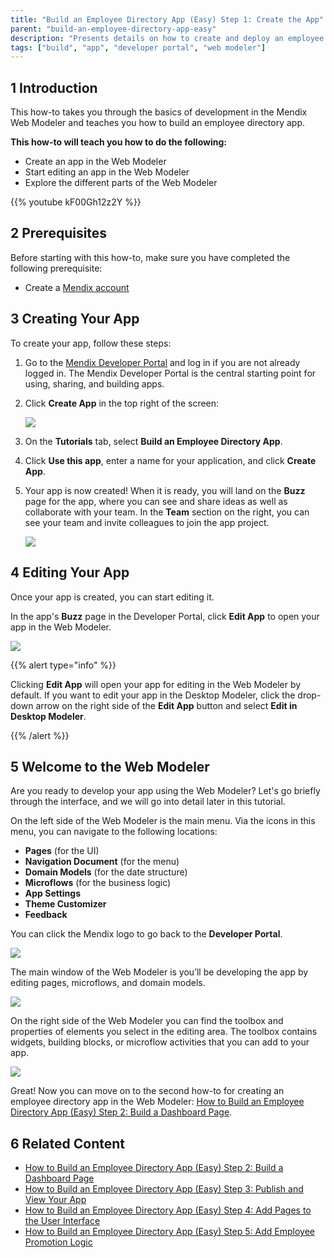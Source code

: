 ```yaml
---
title: "Build an Employee Directory App (Easy) Step 1: Create the App"
parent: "build-an-employee-directory-app-easy"
description: "Presents details on how to create and deploy an employee directory app in the Web Modeler."
tags: ["build", "app", "developer portal", "web modeler"]
---
```


## 1 Introduction

This how-to takes you through the basics of development in the Mendix Web Modeler and teaches you how to build an employee directory app.

**This how-to will teach you how to do the following:**

* Create an app in the Web Modeler
* Start editing an app in the Web Modeler
* Explore the different parts of the Web Modeler

{{% youtube kF00Gh12z2Y %}}

## 2 Prerequisites

Before starting with this how-to, make sure you have completed the following prerequisite:

* Create a [Mendix account](https://www.mendix.com/try-now/?utm_source=documentation&utm_medium=community&utm_campaign=signup)

## 3 Creating Your App

To create your app, follow these steps:

1. Go to the [Mendix Developer Portal](http://home.mendix.com) and log in if you are not already logged in. The Mendix Developer Portal is the central starting point for using, sharing, and building apps.
2. Click **Create App** in the top right of the screen:

    ![](attachments/build-an-employee-directory-app-easy/create-app.png) 

3. On the **Tutorials** tab, select **Build an Employee Directory App**.

4. Click **Use this app**, enter a name for your application, and click **Create App**.
5. Your app is now created! When it is ready, you will land on the **Buzz** page for the app, where you can see and share ideas as well as collaborate with your team. In the **Team** section on the right, you can see your team and invite colleagues to join the app project.

    ![](attachments/build-an-employee-directory-app-easy/app-buzz.png)

## 4 Editing Your App

Once your app is created, you can start editing it. 

In the app's **Buzz** page in the Developer Portal, click **Edit App** to open your app in the Web Modeler.<br>

![](attachments/build-an-employee-directory-app-easy/edit-app.png)

{{% alert type="info" %}}

Clicking **Edit App** will open your app for editing in the Web Modeler by default. If you want to edit your app in the Desktop Modeler, click the drop-down arrow on the right side of the **Edit App** button and select **Edit in Desktop Modeler**.

{{% /alert %}}

## 5 Welcome to the Web Modeler

Are you ready to develop your app using the Web Modeler? Let's go briefly through the interface, and we will go into detail later in this tutorial.

On the left side of the Web Modeler is the main menu. Via the icons in this menu, you can navigate to the following locations:

* **Pages** (for the UI)
* **Navigation Document** (for the menu)
* **Domain Models** (for the date structure)
* **Microflows** (for the business logic)
* **App Settings**
* **Theme Customizer**
* **Feedback**

You can click the Mendix logo to go back to the **Developer Portal**.

![](attachments/build-an-employee-directory-app-easy/main-menu.png)

The main window of the Web Modeler is you’ll be developing the app by editing pages, microflows, and domain models.

![](attachments/build-an-employee-directory-app-easy/main-window.png)

On the right side of the Web Modeler you can find the toolbox and properties of elements you select in the editing area. The toolbox contains widgets, building blocks, or microflow activities that you can add to your app.

![](attachments/build-an-employee-directory-app-easy/toolbox.png)

Great! Now you can move on to the second how-to for creating an employee directory app in the Web Modeler: [How to Build an Employee Directory App (Easy) Step 2: Build a Dashboard Page](build-an-employee-directory-app-easy-2-build-a-dashboard-page).

## 6 Related Content

* [How to Build an Employee Directory App (Easy) Step 2: Build a Dashboard Page](build-an-employee-directory-app-easy-2-build-a-dashboard-page)
* [How to Build an Employee Directory App (Easy) Step 3: Publish and View Your App](build-an-employee-directory-app-easy-3-publish-and-view-your-app)
* [How to Build an Employee Directory App (Easy) Step 4: Add Pages to the User Interface](build-an-employee-directory-app-easy-4-add-pages-to-the-user-interface)
* [How to Build an Employee Directory App (Easy) Step 5: Add Employee Promotion Logic](build-an-employee-directory-app-easy-5-add-employee-promotion-logic)
